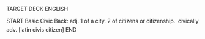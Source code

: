 TARGET DECK
ENGLISH

START
Basic
Civic
Back: adj. 1 of a city. 2 of citizens or citizenship.  civically adv. [latin civis citizen]
END
